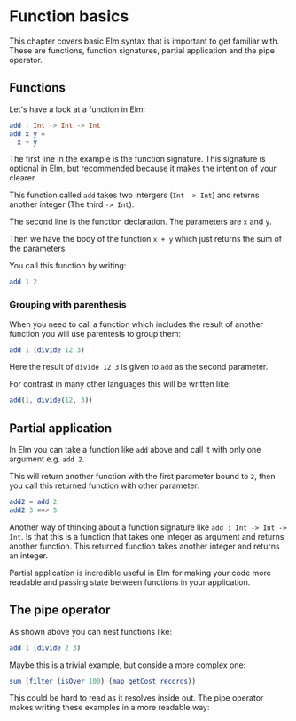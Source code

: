 # Function basics


This chapter covers basic Elm syntax that is important to get familiar with. These are functions, function signatures, partial application and the pipe operator.

## Functions

Let's have a look at a function in Elm:

```elm
add : Int -> Int -> Int
add x y =
  x + y
```

The first line in the example is the function signature. This signature is optional in Elm, but recommended because it makes the intention of your clearer.

This function called `add` takes two intergers (`Int -> Int`) and returns another integer (The third `-> Int`).

The second line is the function declaration. The parameters are `x` and `y`.

Then we have the body of the function `x + y` which just returns the sum of the parameters.

You call this function by writing:

```elm
add 1 2
```

### Grouping with parenthesis

When you need to call a function which includes the result of another function you will use parentesis to group them:

```elm
add 1 (divide 12 3)
```

Here the result of `divide 12 3` is given to `add` as the second parameter. 

For contrast in many other languages this will be written like:

```js
add(1, divide(12, 3))
```

## Partial application

In Elm you can take a function like `add` above and call it with only one argument e.g. `add 2`.

This will return another function with the first parameter bound to `2`, then you call this returned function with other parameter:

```elm
add2 = add 2
add2 3 ==> 5
```

Another way of thinking about a function signature like `add : Int -> Int -> Int`. Is that this is a function that takes one integer as argument and returns another function. This returned function takes another integer and returns an integer.

Partial application is incredible useful in Elm for making your code more readable and passing state between functions in your application.

## The pipe operator

As shown above you can nest functions like:

```elm
add 1 (divide 2 3)
```

Maybe this is a trivial example, but conside a more complex one:

```elm
sum (filter (isOver 100) (map getCost records))
```

This could be hard to read as it resolves inside out. The pipe operator makes writing these examples in a more readable way:

```elm

```